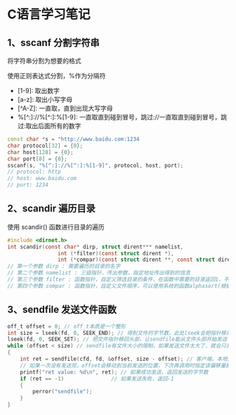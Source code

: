 # C语言学习笔记

## 1、sscanf 分割字符串

将字符串分割为想要的格式

使用正则表达式分割，%作为分隔符
* \[1-9]: 取出数字
* \[a-z]: 取出小写字母
* \[^A-Z]: 一直取，直到出现大写字母
* %\[^:]://%\[^:]:%\[1-9]: 一直取直到碰到冒号，跳过://一直取直到碰到冒号，跳过:取出后面所有的数字

```c++
const char *s = "http://www.baidu.com:1234
char protocol[32] = {0};
char host[128] = {0};
char port[8] = {0};
sscanf(s, "%[^:]://%[^:]:%[1-9]", protocol, host, port);
// protocol: http
// host: www.baidu.com
// port: 1234
```

## 2、scandir 遍历目录

使用 scandir() 函数进行目录的遍历

```c
#include <dirnet.h>
int scandir(const char* dirp, struct dirent*** namelist,
                int (*filter)(const struct dirent *),
                int (*compar)(const struct dirent **, const struct dirent **));
// 第一个参数 dirp : 需要遍历的目录的名字
// 第二个参数 namelist : 三级指针，传出参数，指定地址传出得到的信息
// 第三个参数 filter : 函数指针，自定义筛选目录的条件，在函数中需要的目录返回1，不需要的返回0
// 第四个参数 compar : 函数指针，自定义文件顺序，可以使用系统的函数alphasort(根据文件名排序)，versionsort(根据版本排序)
```

## 3、sendfile 发送文件函数

```c
off_t offset = 0; // off_t本质是一个整形
int size = lseek(fd, 0, SEEK_END); // 得到文件的字节数，此处lseek会把指针移动到文件尾部
lseek(fd, 0, SEEK_SET); // 把文件指针移回头部，让sendfile能从文件头部开始发送
while (offset < size) // sendfile有文件大小的限制，如果发送文件太大了，就会只发送一部分
{
    int ret = sendfile(cfd, fd, &offset, size - offset); // 客户端，本地文件描述符，文件偏移量，文件大小
    // 如果一次没有发送完，offset会移动到当前发送的位置，下次再调用时指定该偏移量即可继续发送
    printf("ret value: %d\n", ret); // 如果成功发送，返回发送的字节数
    if (ret == -1)               // 如果发送失败，返回-1
    {
        perror("sendfile");
    }
}
```

